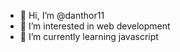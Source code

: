 - 👋 Hi, I’m @danthor11
- 👀 I’m interested in web development
- 🌱 I’m currently learning javascript

<!---
danthor11/danthor11 is a ✨ special ✨ repository because its `README.md` (this file) appears on your GitHub profile.
You can click the Preview link to take a look at your changes.
--->
